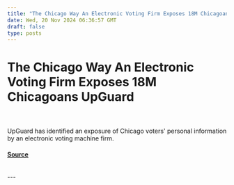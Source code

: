 ```yaml
---
title: "The Chicago Way An Electronic Voting Firm Exposes 18M Chicagoans UpGuard"
date: Wed, 20 Nov 2024 06:36:57 GMT
draft: false
type: posts
---
```

# The Chicago Way An Electronic Voting Firm Exposes 18M Chicagoans UpGuard

<br/>

<br/>
UpGuard has identified an exposure of Chicago voters' personal information by an electronic voting machine firm.

#### [Source](https://www.upguard.com/breaches/cloud-leak-chicago-voters)

<br/>
---
